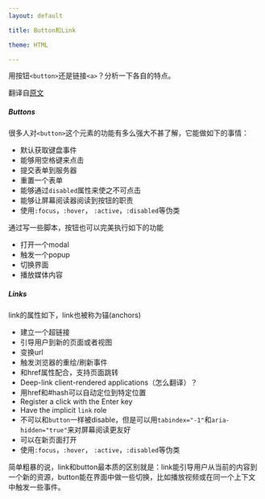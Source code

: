 ```yaml
---
layout: default

title: Button和Link

theme: HTML

---
```


用按钮`<button>`还是链接`<a>`？分析一下各自的特点。

翻译自[原文](https://marcysutton.com/links-vs-buttons-in-modern-web-applications/)

##### Buttons

很多人对`<button>`这个元素的功能有多么强大不甚了解，它能做如下的事情：

- 默认获取键盘事件
- 能够用空格键来点击
- 提交表单到服务器
- 重置一个表单
- 能够通过`disabled`属性来使之不可点击
- 能够让屏幕阅读器阅读到按钮的职责
- 使用`:focus`，`:hover`， `:active`，`:disabled`等伪类

通过写一些脚本，按钮也可以完美执行如下的功能

- 打开一个modal
- 触发一个popup
- 切换界面
- 播放媒体内容



##### Links

link的属性如下，link也被称为锚(anchors)

- 建立一个超链接
- 引导用户到新的页面或者视图
- 变换url
- 触发浏览器的重绘/刷新事件
- 和href属性配合，支持页面跳转
- Deep-link client-rendered applications（怎么翻译）？
- 用href和#hash可以自动定位到特定位置
- Register a click with the Enter key
- Have the implicit `link` role
- 不可以和`button`一样被disable，但是可以用`tabindex="-1"`和`aria-hidden="true"`来对屏幕阅读更友好
- 可以在新页面打开
- 使用`:focus`，`:hover`， `:active`，`:disabled`等伪类

简单粗暴的说，link和button最本质的区别就是：link能引导用户从当前的内容到一个新的资源，button能在界面中做一些切换，比如播放视频或在同一个上下文中触发一些事件。